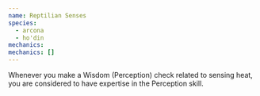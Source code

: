 ```yaml
---
name: Reptilian Senses
species:
  - arcona
  - ho'din
mechanics:
mechanics: []
---
```

Whenever you make a Wisdom (Perception) check related to sensing heat, you are considered to have expertise in the Perception skill.
